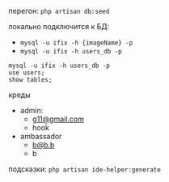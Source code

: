 перегон: `php artisan db:seed`

локально подключится к БД: 
* `mysql -u ifix -h {imageName} -p`
* `mysql -u ifix -h users_db -p`

```
mysql -u ifix -h users_db -p
use users;
show tables;
```

креды
* admin:
  * g11@gmail.com
  * hook
* ambassador
  * b@b.b
  * b



подсказки: `php artisan ide-helper:generate`
